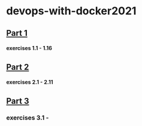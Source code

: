 # devops-with-docker2021

## [Part 1](https://devopswithdocker.com/part1/) 
#### exercises 1.1 - 1.16

## [Part 2](https://devopswithdocker.com/part2/) 
#### exercises 2.1 - 2.11

## [Part 3](https://devopswithdocker.com/part3/) 
### exercises 3.1 -
